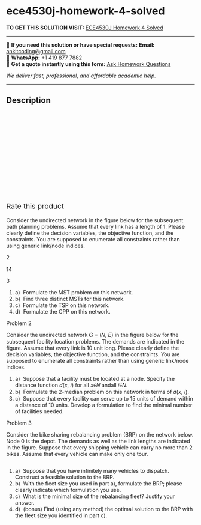 # ece4530j-homework-4-solved
**TO GET THIS SOLUTION VISIT:** [ECE4530J Homework 4 Solved](https://www.ankitcodinghub.com/product/ece4530j-homework-4-solved/)


---

📩 **If you need this solution or have special requests:** **Email:** ankitcoding@gmail.com  
📱 **WhatsApp:** +1 419 877 7882  
📄 **Get a quote instantly using this form:** [Ask Homework Questions](https://www.ankitcodinghub.com/services/ask-homework-questions/)

*We deliver fast, professional, and affordable academic help.*

---

<h2>Description</h2>



<div class="kk-star-ratings kksr-auto kksr-align-center kksr-valign-top" data-payload="{&quot;align&quot;:&quot;center&quot;,&quot;id&quot;:&quot;99112&quot;,&quot;slug&quot;:&quot;default&quot;,&quot;valign&quot;:&quot;top&quot;,&quot;ignore&quot;:&quot;&quot;,&quot;reference&quot;:&quot;auto&quot;,&quot;class&quot;:&quot;&quot;,&quot;count&quot;:&quot;0&quot;,&quot;legendonly&quot;:&quot;&quot;,&quot;readonly&quot;:&quot;&quot;,&quot;score&quot;:&quot;0&quot;,&quot;starsonly&quot;:&quot;&quot;,&quot;best&quot;:&quot;5&quot;,&quot;gap&quot;:&quot;4&quot;,&quot;greet&quot;:&quot;Rate this product&quot;,&quot;legend&quot;:&quot;0\/5 - (0 votes)&quot;,&quot;size&quot;:&quot;24&quot;,&quot;title&quot;:&quot;ECE4530J Homework 4 Solved&quot;,&quot;width&quot;:&quot;0&quot;,&quot;_legend&quot;:&quot;{score}\/{best} - ({count} {votes})&quot;,&quot;font_factor&quot;:&quot;1.25&quot;}">

<div class="kksr-stars">

<div class="kksr-stars-inactive">
            <div class="kksr-star" data-star="1" style="padding-right: 4px">


<div class="kksr-icon" style="width: 24px; height: 24px;"></div>
        </div>
            <div class="kksr-star" data-star="2" style="padding-right: 4px">


<div class="kksr-icon" style="width: 24px; height: 24px;"></div>
        </div>
            <div class="kksr-star" data-star="3" style="padding-right: 4px">


<div class="kksr-icon" style="width: 24px; height: 24px;"></div>
        </div>
            <div class="kksr-star" data-star="4" style="padding-right: 4px">


<div class="kksr-icon" style="width: 24px; height: 24px;"></div>
        </div>
            <div class="kksr-star" data-star="5" style="padding-right: 4px">


<div class="kksr-icon" style="width: 24px; height: 24px;"></div>
        </div>
    </div>

<div class="kksr-stars-active" style="width: 0px;">
            <div class="kksr-star" style="padding-right: 4px">


<div class="kksr-icon" style="width: 24px; height: 24px;"></div>
        </div>
            <div class="kksr-star" style="padding-right: 4px">


<div class="kksr-icon" style="width: 24px; height: 24px;"></div>
        </div>
            <div class="kksr-star" style="padding-right: 4px">


<div class="kksr-icon" style="width: 24px; height: 24px;"></div>
        </div>
            <div class="kksr-star" style="padding-right: 4px">


<div class="kksr-icon" style="width: 24px; height: 24px;"></div>
        </div>
            <div class="kksr-star" style="padding-right: 4px">


<div class="kksr-icon" style="width: 24px; height: 24px;"></div>
        </div>
    </div>
</div>


<div class="kksr-legend" style="font-size: 19.2px;">
            <span class="kksr-muted">Rate this product</span>
    </div>
    </div>
<div class="page" title="Page 1">
<div class="layoutArea">
<div class="column">
&nbsp;

</div>
</div>
<div class="layoutArea">
<div class="column">
Consider the undirected network in the figure below for the subsequent path planning problems. Assume that every link has a length of 1. Please clearly define the decision variables, the objective function, and the constraints. You are supposed to enumerate all constraints rather than using generic link/node indices.

2

14

3

<ol>
<li>a) &nbsp;Formulate the MST problem on this network.</li>
<li>b) &nbsp;Find three distinct MSTs for this network.</li>
<li>c) &nbsp;Formulate the TSP on this network.</li>
<li>d) &nbsp;Formulate the CPP on this network.</li>
</ol>
Problem 2

Consider the undirected network 𝐺 = (𝑁, 𝐸) in the figure below for the subsequent facility location problems. The demands are indicated in the figure. Assume that every link is 10 unit long. Please clearly define the decision variables, the objective function, and the constraints. You are supposed to enumerate all constraints rather than using generic link/node indices.

<ol>
<li>a) &nbsp;Suppose that a facility must be located at a node. Specify the distance function 𝑑(𝑥, 𝑖) for all 𝑥∈𝑁 andall 𝑖∈𝑁.</li>
<li>b) &nbsp;Formulate the 2-median problem on this network in terms of 𝑑(𝑥, 𝑖).</li>
<li>c) &nbsp;Suppose that every facility can serve up to 15 units of demand within a distance of 10 units.
Develop a formulation to find the minimal number of facilities needed.
</li>
</ol>
Problem 3

Consider the bike sharing rebalancing problem (BRP) on the network below. Node 0 is the depot. The demands as well as the link lengths are indicated in the figure. Suppose that every shipping vehicle can carry no more than 2 bikes. Assume that every vehicle can make only one tour.

</div>
</div>
</div>
<div class="page" title="Page 2">
<div class="layoutArea">
<div class="column">
<ol>
<li>a) &nbsp;Suppose that you have infinitely many vehicles to dispatch. Construct a feasible solution to the BRP.</li>
<li>b) &nbsp;With the fleet size you used in part a), formulate the BRP; please clearly indicate which formulation you use.</li>
<li>c) &nbsp;What is the minimal size of the rebalancing fleet? Justify your answer.</li>
<li>d) &nbsp;(bonus) Find (using any method) the optimal solution to the BRP with the fleet size you
identified in part c).
</li>
</ol>
</div>
</div>
</div>
